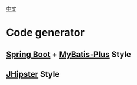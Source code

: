 [中文](codeGen_zh_CN.md)

# Code generator


## [Spring Boot][Spring Boot] + [MyBatis-Plus][MyBatis-Plus] Style

## [JHipster][JHipster] Style


[Spring Boot]: https://spring.io/projects/spring-boot

[MyBatis-Plus]: https://github.com/baomidou/mybatis-plus

[JHipster]: https://www.jhipster.tech/
